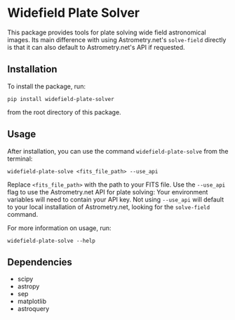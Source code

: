 # Widefield Plate Solver

This package provides tools for plate solving wide field astronomical images.
Its main difference with using Astrometry.net's `solve-field` directly is that it can also default to Astrometry.net's API if 
requested. 


## Installation

To install the package, run:
```
pip install widefield-plate-solver
```

from the root directory of this package.

## Usage

After installation, you can use the command `widefield-plate-solve` from the terminal:

```
widefield-plate-solve <fits_file_path> --use_api
```
Replace `<fits_file_path>` with the path to your FITS file. 
Use the `--use_api` flag to use the Astrometry.net API for plate solving: Your environment variables will need to contain your
API key.
Not using `--use_api` will default to your local installation of Astrometry.net, looking for the `solve-field` command.

For more information on usage, run:

```
widefield-plate-solve --help
```

## Dependencies

- scipy
- astropy
- sep
- matplotlib
- astroquery
